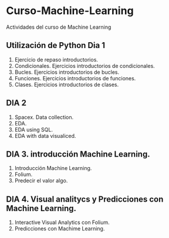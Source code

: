 # Curso-Machine-Learning
Actividades del curso de Machine Learning
## Utilización de Python Dia 1
1. Ejercicio de repaso introductorios.
2. Condicionales. Ejercicios introductorios de condicionales.
3. Bucles. Ejercicios introductorios de bucles.
4. Funciones. Ejercicios introductorios de funciones. 
5. Clases. Ejercicios introductorios de clases.

## DIA 2
1. Spacex. Data collection.
2. EDA.
3. EDA using SQL.
4. EDA with data visualiced.

## DIA 3. introducción Machine Learning.

1. Introducción Machine Learning.
2. Folium.
3. Predecir el valor algo.

## DIA 4. Visual analitycs y Predicciones con Machine Learning.
1. Interactive Visual Analytics con Folium.
2. Predicciones con Machime Learning.
